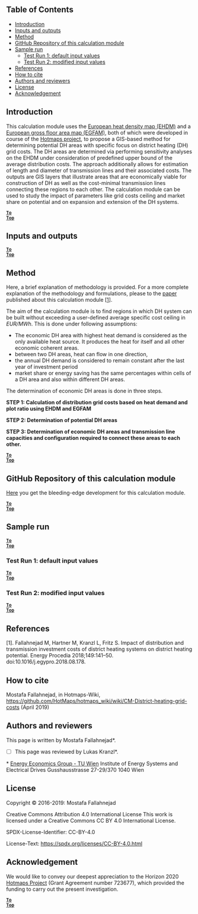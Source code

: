 ﻿## Table of Contents

* [Introduction](#introduction)
* [Inputs and outputs](#inputs-and-outputs)
* [Method](#method)
* [GitHub Repository of this calculation module](#GitHub-Repository-of-this-calculation-module)
* [Sample run](#sample-run)
  * [Test Run 1: default input values](#test-run-1-default-input-values)
  * [Test Run 2: modified input values](#test-run-2-modified-input-values)
* [References](#references)
* [How to cite](#how-to-cite)
* [Authors and reviewers](#authors-and-reviewers)
* [License](#license)
* [Acknowledgement](#acknowledgement)

## Introduction

This calculation module uses the [European heat density map (EHDM)](https://gitlab.com/hotmaps/heat/heat_tot_curr_density) and a [European gross floor area map (EGFAM)](https://gitlab.com/hotmaps/gfa_tot_curr_density), both of which were developed in course of the [Hotmaps project](https://www.hotmaps-project.eu/), to propose a GIS-based method for determining potential DH areas with specific focus on district heating (DH) grid costs. The DH areas are determined via performing sensitivity analyses on the EHDM under consideration of predefined upper bound of the average distribution costs. The approach additionally allows for estimation of length and diameter of transmission lines and their associated costs. The outputs are GIS layers that illustrate areas that are economically viable for construction of DH as well as the cost-minimal transmission lines connecting these regions to each other. The calculation module can be used to study the impact of parameters like grid costs ceiling and market share on potential and on expansion and extension of the DH systems.

<code><ins>**[To Top](#table-of-contents)**</ins></code>

## Inputs and outputs


<code><ins>**[To Top](#table-of-contents)**</ins></code>

## Method
Here, a brief explanation of methodology is provided. For a more complete explanation of the methodology and formulations, please to the [paper](https://www.sciencedirect.com/science/article/pii/S1876610218304740) published about this calculation module [[1](#References)].

The aim of the calculation module is to find regions in which DH system can be built without exceeding a user-defined average specific cost ceiling in _*EUR/MWh*_. This is done under following assumptions:

* The economic DH area with highest heat demand is considered as the only available heat source. It produces the heat for itself and all other economic coherent areas.
* between two DH areas, heat can flow in one direction,
* the annual DH demand is considered to remain constant after the last year of investment period
* market share or energy saving has the same percentages within cells of a DH area and also within different DH areas.

The determination of economic DH areas is done in three steps.

**STEP 1: Calculation of distribution grid costs based on heat demand and plot ratio using EHDM and EGFAM**

**STEP 2: Determination of potential DH areas**


**STEP 3:  Determination of economic DH areas and transmission line capacities and configuration required to connect these areas to each other.**



<code><ins>**[To Top](#table-of-contents)**</ins></code>


## GitHub Repository of this calculation module

[Here](https://github.com/HotMaps/dh_economic_assessment/tree/develop) you get the bleeding-edge development for this calculation module.

<code><ins>**[To Top](#table-of-contents)**</ins></code>


## Sample run


<code><ins>**[To Top](#table-of-contents)**</ins></code>

### Test Run 1: default input values



<code><ins>**[To Top](#table-of-contents)**</ins></code>

### Test Run 2: modified input values



<code><ins>**[To Top](#table-of-contents)**</ins></code>

## References

[1]. Fallahnejad M, Hartner M, Kranzl L, Fritz S. Impact of distribution and transmission investment costs of district heating systems on district heating potential. Energy Procedia 2018;149:141–50. doi:10.1016/j.egypro.2018.08.178.



## How to cite
Mostafa Fallahnejad, in Hotmaps-Wiki, https://github.com/HotMaps/hotmaps_wiki/wiki/CM-District-heating-grid-costs (April 2019)



## Authors and reviewers
This page is written by Mostafa Fallahnejad\*.
- [ ] This page was reviewed by Lukas Kranzl\*.

\* [Energy Economics Group - TU Wien](https://eeg.tuwien.ac.at/)
Institute of Energy Systems and Electrical Drives
Gusshausstrasse 27-29/370
1040 Wien



## License
Copyright © 2016-2019: Mostafa Fallahnejad

Creative Commons Attribution 4.0 International License
This work is licensed under a Creative Commons CC BY 4.0 International License.

SPDX-License-Identifier: CC-BY-4.0

License-Text: https://spdx.org/licenses/CC-BY-4.0.html


## Acknowledgement
We would like to convey our deepest appreciation to the Horizon 2020 [Hotmaps Project](https://www.hotmaps-project.eu) (Grant Agreement number 723677), which provided the funding to carry out the present investigation.

<code><ins>**[To Top](#table-of-contents)**</ins></code>